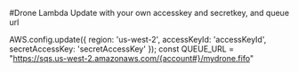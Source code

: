 #Drone Lambda
Update with your own accesskey and secretkey, and queue url

AWS.config.update({ region: 'us-west-2', accessKeyId: 'accessKeyId', secretAccessKey: 'secretAccessKey' });
const QUEUE_URL = "https://sqs.us-west-2.amazonaws.com/{account#}/mydrone.fifo"